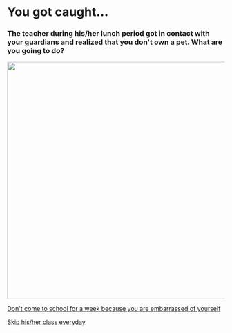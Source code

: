 # You got caught...

### The teacher during his/her lunch period got in contact with your guardians and realized that you don't own a pet. What are you going to do?

<img src="https://goldessays.com/wp-content/uploads/2017/08/Reasons-to-Skip-ClassWhen-should-you-skip-class.jpg" width="550"/>

[Don't come to school for a week because you are embarrassed of yourself](option-3.5.md)

[Skip his/her class everyday](option-3.6.md)